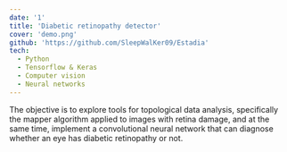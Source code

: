 ```yaml
---
date: '1'
title: 'Diabetic retinopathy detector'
cover: 'demo.png'
github: 'https://github.com/SleepWalKer09/Estadia'
tech:
  - Python
  - Tensorflow & Keras
  - Computer vision
  - Neural networks
---
```


The objective is to explore tools for topological data analysis, specifically the mapper algorithm applied to images with retina damage, and at the same time, implement a convolutional neural network that can diagnose whether an eye has diabetic retinopathy or not.
